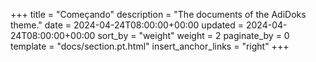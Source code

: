 +++
title = "Começando"
description = "The documents of the AdiDoks theme."
date = 2024-04-24T08:00:00+00:00
updated = 2024-04-24T08:00:00+00:00
sort_by = "weight"
weight = 2
paginate_by = 0
template = "docs/section.pt.html"
insert_anchor_links = "right"
+++

